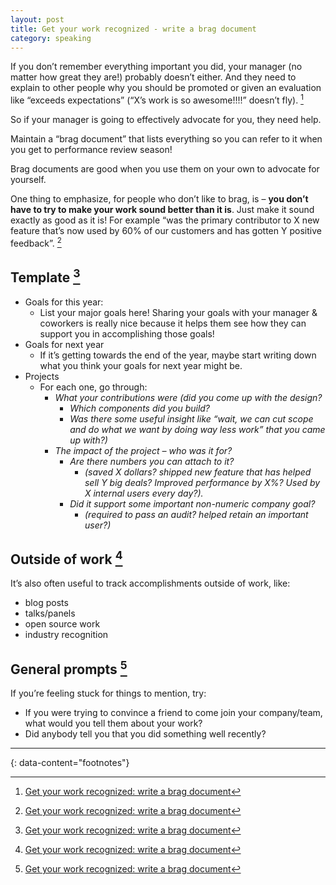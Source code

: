 ```yaml
---
layout: post
title: Get your work recognized - write a brag document
category: speaking
---
```


If you don’t remember everything important you did, your manager (no matter how
great they are!) probably doesn’t either. And they need to explain to other
people why you should be promoted or given an evaluation like “exceeds
expectations” (“X’s work is so awesome!!!!” doesn’t fly). [^1]

So if your manager is going to effectively advocate for you, they need help.

Maintain a “brag document” that lists everything so you can refer to it when
you get to performance review season!

Brag documents are good when you use them on your own to advocate for yourself.

One thing to emphasize, for people who don’t like to brag, is – __you don’t have
to try to make your work sound better than it is__. Just make it sound exactly as
good as it is! For example “was the primary contributor to X new feature that’s
now used by 60% of our customers and has gotten Y positive feedback”. [^1]

## Template [^1]

- Goals for this year:
  - List your major goals here! Sharing your goals with your manager &
    coworkers is really nice because it helps them see how they can support you
    in accomplishing those goals!
- Goals for next year
  - If it’s getting towards the end of the year, maybe start writing down what
    you think your goals for next year might be.
- Projects
  - For each one, go through:
    - _What your contributions were (did you come up with the design?_
      - _Which components did you build?_
      - _Was there some useful insight like “wait, we can cut scope and do what
        we want by doing way less work” that you came up with?)_
    - _The impact of the project – who was it for?_
      - _Are there numbers you can attach to it?_
        - _(saved X dollars? shipped new feature that has helped sell Y big
          deals? Improved performance by X%? Used by X internal users every
          day?)._
      - _Did it support some important non-numeric company goal?_
        - _(required to pass an audit? helped retain an important user?)_

## Outside of work [^1]

It’s also often useful to track accomplishments outside of work, like:
- blog posts
- talks/panels
- open source work
- industry recognition

## General prompts [^1]

If you’re feeling stuck for things to mention, try:
- If you were trying to convince a friend to come join your company/team, what would you tell them about your work?
- Did anybody tell you that you did something well recently?

---
{: data-content="footnotes"}

[^1]: [Get your work recognized: write a brag document](https://jvns.ca/blog/brag-documents/)
